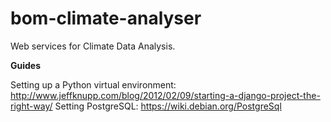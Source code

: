 bom-climate-analyser
====================

Web services for Climate Data Analysis.

**Guides**

Setting up a Python virtual environment: http://www.jeffknupp.com/blog/2012/02/09/starting-a-django-project-the-right-way/
Setting PostgreSQL: https://wiki.debian.org/PostgreSql
